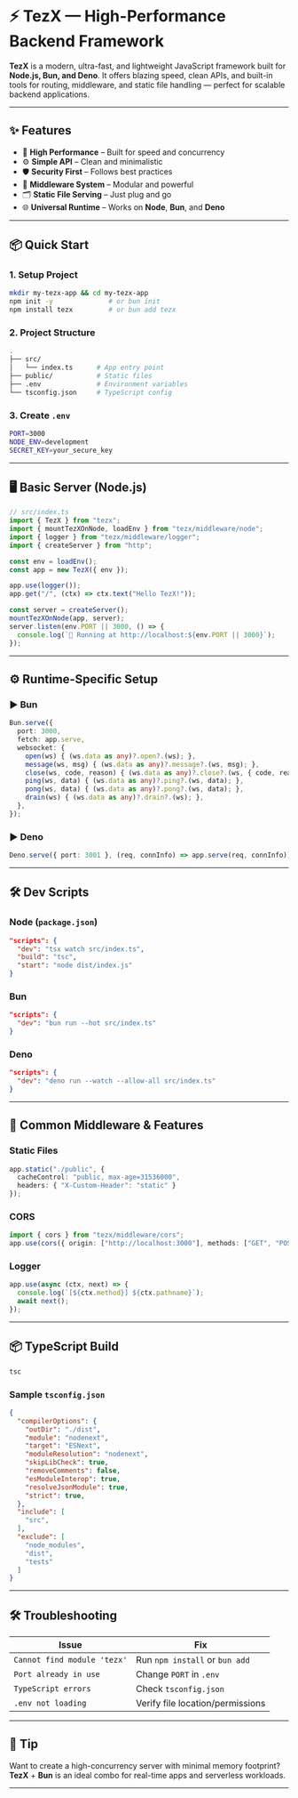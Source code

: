 # ⚡ TezX — High-Performance Backend Framework

**TezX** is a modern, ultra-fast, and lightweight JavaScript framework built for **Node.js, Bun, and Deno**. It offers blazing speed, clean APIs, and built-in tools for routing, middleware, and static file handling — perfect for scalable backend applications.

---

## ✨ Features

* 🚀 **High Performance** – Built for speed and concurrency
* ⚙️ **Simple API** – Clean and minimalistic
* 🛡️ **Security First** – Follows best practices
* 🧩 **Middleware System** – Modular and powerful
* 🗂️ **Static File Serving** – Just plug and go
* 🌐 **Universal Runtime** – Works on **Node**, **Bun**, and **Deno**

---

## 📦 Quick Start

### 1. Setup Project

```bash
mkdir my-tezx-app && cd my-tezx-app
npm init -y              # or bun init
npm install tezx         # or bun add tezx
```

### 2. Project Structure

```bash
.
├── src/
│   └── index.ts      # App entry point
├── public/           # Static files
├── .env              # Environment variables
└── tsconfig.json     # TypeScript config
```

### 3. Create `.env`

```bash
PORT=3000
NODE_ENV=development
SECRET_KEY=your_secure_key
```

---

## 🖥️ Basic Server (Node.js)

```ts
// src/index.ts
import { TezX } from "tezx";
import { mountTezXOnNode, loadEnv } from "tezx/middleware/node";
import { logger } from "tezx/middleware/logger";
import { createServer } from "http";

const env = loadEnv();
const app = new TezX({ env });

app.use(logger());
app.get("/", (ctx) => ctx.text("Hello TezX!"));

const server = createServer();
mountTezXOnNode(app, server);
server.listen(env.PORT || 3000, () => {
  console.log(`🚀 Running at http://localhost:${env.PORT || 3000}`);
});
```

---

## ⚙ Runtime-Specific Setup

### ▶️ Bun

```ts
Bun.serve({
  port: 3000,
  fetch: app.serve,
  websocket: {
    open(ws) { (ws.data as any)?.open?.(ws); },
    message(ws, msg) { (ws.data as any)?.message?.(ws, msg); },
    close(ws, code, reason) { (ws.data as any)?.close?.(ws, { code, reason }); },
    ping(ws, data) { (ws.data as any)?.ping?.(ws, data); },
    pong(ws, data) { (ws.data as any)?.pong?.(ws, data); },
    drain(ws) { (ws.data as any)?.drain?.(ws); },
  },
});
```

### ▶️ Deno

```ts
Deno.serve({ port: 3001 }, (req, connInfo) => app.serve(req, connInfo));
```

---

## 🛠️ Dev Scripts

### Node (`package.json`)

```json
"scripts": {
  "dev": "tsx watch src/index.ts",
  "build": "tsc",
  "start": "node dist/index.js"
}
```

### Bun

```json
"scripts": {
  "dev": "bun run --hot src/index.ts"
}
```

### Deno

```json
"scripts": {
  "dev": "deno run --watch --allow-all src/index.ts"
}
```

---

## 🔧 Common Middleware & Features

### Static Files

```ts
app.static("./public", {
  cacheControl: "public, max-age=31536000",
  headers: { "X-Custom-Header": "static" }
});
```

### CORS

```ts
import { cors } from "tezx/middleware/cors";
app.use(cors({ origin: ["http://localhost:3000"], methods: ["GET", "POST"] }));
```

### Logger

```ts
app.use(async (ctx, next) => {
  console.log(`[${ctx.method}] ${ctx.pathname}`);
  await next();
});
```

---

## 📦 TypeScript Build

```bash
tsc
```

### Sample `tsconfig.json`

```json
{
  "compilerOptions": {
    "outDir": "./dist",
    "module": "nodenext",
    "target": "ESNext",
    "moduleResolution": "nodenext",
    "skipLibCheck": true,
    "removeComments": false,
    "esModuleInterop": true,
    "resolveJsonModule": true,
    "strict": true,
  },
  "include": [
    "src",
  ],
  "exclude": [
    "node_modules",
    "dist",
    "tests"
  ]
}
```

---

## 🛠️ Troubleshooting

| Issue                       | Fix                              |
| --------------------------- | -------------------------------- |
| `Cannot find module 'tezx'` | Run `npm install` or `bun add`   |
| `Port already in use`       | Change `PORT` in `.env`          |
| `TypeScript errors`         | Check `tsconfig.json`            |
| `.env not loading`          | Verify file location/permissions |

---

## 🧠 Tip

Want to create a high-concurrency server with minimal memory footprint? **TezX** + **Bun** is an ideal combo for real-time apps and serverless workloads.

---
